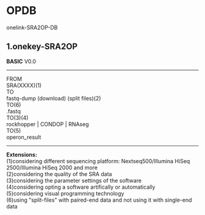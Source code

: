 # OPDB
onelink-SRA2OP-DB

## 1.onekey-SRA2OP

<strong>BASIC</strong> V0.0
<hr>
FROM<br/>
SRA(XXXX)(1)<br/>
TO<br/>
fastq-dump (download) (split files)(2)<br/>
TO(6)<br/>
.fastq<br/>
TO(3)(4)<br/>
rockhopper | CONDOP | RNAseg <br/>
TO(5)<br/>
operon_result<br/>
<hr>
<strong>Extensions:</strong><br/>
(1)considering different sequencing platform: Nextseq500/Illumina HiSeq 2500/Illumina HiSeq 2000 and more<br/>
(2)considering the quality of the SRA data<br/>
(3)considering the parameter settings of the software<br/>
(4)considering opting a software artifically or automatically<br/>
(5)considering visual programming technology<br/>
(6)using "split-files" with paired-end data and not using it with single-end data<br/>
